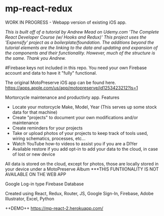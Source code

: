 # mp-react-redux
WORK IN PROGRESS - Webapp version of existing iOS app.

*This is built off of a tutorial by Andrew Mead on Udemy.com 'The Complete React Developer Course (w/ Hooks and Redux)'
This project uses the 'Expensify' project as a boilerplate/foundation. The additions beyond the tutorial elements are the linking to the data and updating and expansion of the components and their functionality. However, much of the structure is the same.
Thank you Andrew.*

#Firebase keys not included in this repo. You need your own Firebase account and data to have it "fully" functional.

The original MotoPreserve iOS app can be found here. 
https://apps.apple.com/us/app/motopreserve/id1253423212?ls=1

Mortorcycle maintenance and productivty app.
Features

- Locate your motorcycle Make, Model, Year (This serves up some stock data for that machine)
- Create "projects" to document your own modifications and/or maintenance 
- Create reminders for your projects
- Take or upload photos of your projects to keep track of tools used, wiring schematics, processes, etc...
- Watch YouTube how-to videos to assist you if you are a DIYer
- Available restore if you add opt-in to add your data to the cloud, in case of lost or new device

All data is stored on the cloud, except for photos, those are locally stored in your device under a MotoPreserve Album
***THIS FUNTIIONALITY IS NOT AVAILABLE ON THE WEB APP

Google Log-in type
Firebase Database

Created using
React, Redux, Router, JS, Google Sign-In, Firebase, Adobe Illustrator, Excel, Python

++DEMO++
https://mp-react-2.herokuapp.com/
